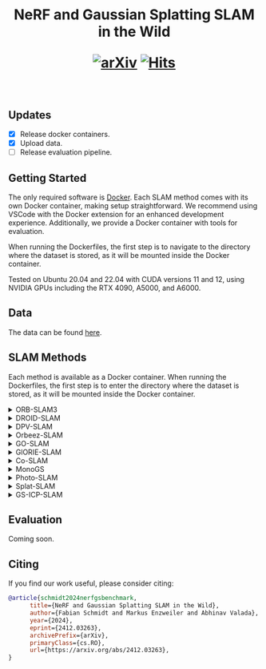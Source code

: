<h1 align="center">
  NeRF and Gaussian Splatting SLAM in the Wild

  [![arXiv](https://img.shields.io/badge/arXiv-2412.03263-b31b1b.svg?style=plastic)](https://arxiv.org/abs/2412.03263)
  [![Hits](https://hits.seeyoufarm.com/api/count/incr/badge.svg?url=https%3A%2F%2Fgithub.com%2Fiis-esslingen%2Fnerf-3dgs-benchmark&count_bg=%2379C83D&title_bg=%23555555&icon=&icon_color=%23E7E7E7&title=hits&edge_flat=false)](https://hits.seeyoufarm.com)
</h1>

<br>

## Updates

- [x] Release docker containers. 
- [x] Upload data.
- [ ] Release evaluation pipeline.

## Getting Started
The only required software is [Docker](https://www.docker.com/). Each SLAM method comes with its own Docker container, making setup straightforward. We recommend using VSCode with the Docker extension for an enhanced development experience. Additionally, we provide a Docker container with tools for evaluation.

When running the Dockerfiles, the first step is to navigate to the directory where the dataset is stored, as it will be mounted inside the Docker container.

Tested on Ubuntu 20.04 and 22.04 with CUDA versions 11 and 12, using NVIDIA GPUs including the RTX 4090, A5000, and A6000.

## Data
The data can be found [here](https://bwsyncandshare.kit.edu/s/kSKRjNjryWGBK3b).

## SLAM Methods
Each method is available as a Docker container. When running the Dockerfiles, the first step is to enter the directory where the dataset is stored, as it will be mounted inside the Docker container.


<details><summary>ORB-SLAM3</summary>

We are using [our fork](https://github.com/iis-esslingen/ORB-SLAM3) of the [ORB-SLAM3 ROS Wrapper](https://github.com/thien94/orb_slam3_ros) implementation. 

To launch the application:

```bash
roslaunch orb_slam3_ros <launch_file> \
    do_bag:=<do_bag> bag:=<bag> \
    do_save_traj:=<do_save_traj> \
    traj_file_name:=<traj_file_name> \
    do_lc:=<enable_loop_closing>
```

#### Parameters:

- `launch_file`: Specifies the launch file to use. Choices include:
    - `rover_mono_d435i.launch`: To launch monocular mode.
    - `rover_rgbd_d435i.launch`: To launch RGBD mode.

- `do_bag`: *(Optional)* Specifies whether to replay a bag. Set to either:
    - `true`: To replay a bag.
    - `false`: To not replay a bag.

- `bag`: *(Optional)* Specifies the path to the rosbag file.

- `do_save_traj`: *(Optional)* Specifies whether to save a predicted trajectory. Set to either:
    - `true`: To save the trajectory.
    - `false`: To not save the trajectory.

- `traj_file_name`: *(Optional)* Specifies the file path where the estimated trajectory should be saved.

- `do_lc`: *(Optional)* Specifies whether to enable loop closing. Set to either:
    - `true`: To enable loop closing.
    - `false`: To disable loop closing.
 
</details>


<details><summary>DROID-SLAM</summary>

We are using [our fork](https://github.com/iis-esslingen/DROID-SLAM) of the official [DROID-SLAM](https://github.com/princeton-vl/DROID-SLAM) implementation. 

Example to run the application and evaluation:

```bash
python evaluation_scripts/test_rover_d435i.py \
    --data_path /garden_small/2023-08-18 \
    --ground_truth_path /garden_small/2023-08-18/ground_truth.txt \
    --output_path ./rover_trajectories
```

#### Parameters:

-  `base_data_path`: Specifies the base directory of the dataset sequence.
-  `ground_truth_path`: Path to the ground truth file for the selected dataset sequence.
-  `output_path`: Directory where the resulting trajectories will be stored.

To test DROID-SLAM in RGBD mode (Camera D435i), add the flag `--depth`, for Stereo mode (Camera T265) add `--stereo`.

</details>

<details><summary>DPV-SLAM</summary>

We are using [our fork](https://github.com/iis-esslingen/DPV-SLAM) of the official [DPVO / DPV-SLAM](https://github.com/princeton-vl/DPVO) implementation. 
  
**Note:** The container currently does not support visualization.

Example to run the application and evaluation:

```bash
python evaluate_rover.py \
    --base_data_path /garden_small/2023-08-18 \
    --ground_truth_path /garden_small/2023-08-18/ground_truth.txt \
    --output_path ./rover_trajectories \
    --cameras d435i \
    --trials 5 \
    --opts LOOP_CLOSURE True
```

#### Parameters:

-  `base_data_path`: Specifies the base directory of the dataset sequence.
-  `ground_truth_path`: Path to the ground truth file for the selected dataset sequence.
-  `output_path`: Directory where the resulting trajectories will be stored.
-  `cameras`: List of cameras to be used for the evaluation. Choices: `d435i`, `t265`, or `pi_cam`.
-  `trials`: The number of trials to execute for the evaluation.
-  `opts`: Specifies additional optional arguments.

To enable Loop Closing for DPV-SLAM, the argument: `--opts LOOP_CLOSURE True` has to be set.

</details> 


<details><summary>Orbeez-SLAM</summary>

We are using [our fork](https://github.com/iis-esslingen/Orbeez-SLAM) of the official [Orbeez-SLAM](https://github.com/MarvinChung/Orbeez-SLAM) implementation. 

Example to run the application in monocular mode:

```bash
./build/mono_rover \
    ./Vocabulary/ORBvoc.txt \
    ./configs/Monocular/ROVER/d435i.yaml \
    "/path/to/data/d435i" \
    "/output/dir"
```

Example to run the application in RGBD mode:

```bash
./build/rgbd_rover \
    ./Vocabulary/ORBvoc.txt \
    ./configs/RGB-D/ROVER/d435i.yaml \
    "/path/to/data/d435i" \
    "/path/to/data/associations.txt" \
    "/output/dir"
```

Additionally you can have a look at the script `run_rover.sh` that runs all of the experiments.

</details> 

<details><summary>GO-SLAM</summary>

We are using [our fork](https://github.com/iis-esslingen/GO-SLAM) of the official [GO-SLAM](https://github.com/youmi-zym/GO-SLAM) implementation. 

Example to run the application in monocular mode:

```bash
python run_rover.py <config> \
    --device <device> \
    --input_folder /path/to/input_folder \
    --output /path/to/output_folder \
    --mode <mode> \
    --only_tracking
```

#### Parameters:
- `config`: Path to the configuration file that contains the settings for the SLAM system. For ROVER dataset use `.configs/ROVER/d435i.yaml`.
- `device`: Specifies the computing device to run the script on. Default is `cuda:0`, meaning the first GPU.
- `input_folder`: The path to the input folder containing data.
- `output`: The path where the results will be stored. 
- `mode`: The SLAM mode to use. Choose from `mono`, `rgbd`, or `stereo`.
- `only_tracking`: If set, only tracking will be triggered without mapping.

</details> 

<details><summary>GlORIE-SLAM</summary>

We are using [our fork](https://github.com/iis-esslingen/GlORIE-SLAM) of the official [GlORIE-SLAM](https://github.com/zhangganlin/GlORIE-SLAM) implementation. 

Example to run the application:

```bash
python run.py <config> \
    --input_dir /path/to/input_folder \
    --output_dir /path/to/output_folder \
    --only_tracking
```

#### Parameters:
- `config`: Path to the configuration file that contains the settings for the SLAM system. For ROVER dataset use `.configs/ROVER/d435i.yaml`.
- `input_folder`: The path to the input folder containing data.
- `output`: The path where the results will be stored. 
- `only_tracking`: If set, only tracking will be triggered without mapping.

Additionally you can have a look at the script `run_rover_all.sh` that runs all of the experiments.

</details> 

<details><summary>Co-SLAM</summary>

We are using [our fork](https://github.com/iis-esslingen/Co-SLAM) of the official [Co-SLAM](https://github.com/HengyiWang/Co-SLAM) implementation. 

Example to run the application:

```bash
python coslam_rover.py \
    --config /path/to/config.yaml \
    --input_folder /path/to/input_folder \
    --output /path/to/output_folder 
```

#### Parameters:
- `config`: Path to the configuration file that contains the settings for the SLAM system. For ROVER dataset use `.configs/ROVER/d435i.yaml`.
- `input_folder`: The path to the input folder containing data.
- `output`: The path where the results will be stored. 

Additionally you can have a look at the script `run_rover_all.sh` that runs all of the experiments.

</details> 


<details><summary>MonoGS</summary>

We are using [our fork](https://github.com/iis-esslingen/MonoGS) of the official [MonoGS](https://github.com/muskie82/MonoGS) implementation. 

**Note:** The container currently does not support visualization.

Example to run the application:

```bash
python run_slam_rover.py \
    --config /path/to/config.yaml \
    --data_path /path/to/input_folder \
    --output_path /path/to/output_folder \
    --eval
```

#### Parameters:
- `config`: Path to the configuration file that contains the settings for the SLAM system. For ROVER dataset use `.configs/[mono/rgbd]/ROVER/d435i.yaml`.
- `data_path`: The path to the input folder containing data.
- `output_path`: The path where the results will be stored.
- `eval`: Enables evaluation of results.

Additionally you can have a look at the script `run_rover_all.sh` that runs all of the experiments.

</details> 

<details><summary>Photo-SLAM</summary>

We are using [our fork](https://github.com/iis-esslingen/Photo-SLAM) of the official [Photo-SLAM](https://github.com/HuajianUP/Photo-SLAM) implementation. 

**Note:** The container currently does not support visualization.

Example to run the application in monocular mode:

```bash
./bin/rover_mono \
    ./ORB-SLAM3/Vocabulary/ORBvoc.txt \
    ./cfg/ORB_SLAM3/Monocular/ROVER/d435i.yaml \
    ./cfg/gaussian_mapper/Monocular/ROVER/rover_mono.yaml \
    "/path/to/data/d435i" \
    "/output/dir"
    no_viewer
```

Example to run the application in RGBD mode:

```bash
./bin/rover_rgbd \
    ./ORB-SLAM3/Vocabulary/ORBvoc.txt \
    ./cfg/ORB_SLAM3/RGB-D/ROVER/d435i.yaml \
    ./cfg/gaussian_mapper/RGB-D/ROVER/rover_rgbd.yaml \
    "/path/to/data/d435i" \
    "/path/to/data/associations.txt" \
    "/output/dir"
    no_viewer
```

Additionally you can have a look at the script `scripts/rover_all.sh` that runs all of the experiments.

</details> 

<details><summary>Splat-SLAM</summary>

We are using [our fork](https://github.com/iis-esslingen/Splat-SLAM) of the official [GlORIE-SLAM](https://github.com/zhangganlin/GlORIE-SLAM) implementation. 

Example to run the application:

```bash
python run.py <config> \
    --input_dir /path/to/input_folder \
    --output_dir /path/to/output_folder \
    --only_tracking
```

#### Parameters:
- `config`: Path to the configuration file that contains the settings for the SLAM system. For ROVER dataset use `.configs/ROVER/d435i.yaml`.
- `input_dir`: The path to the input folder containing data.
- `output_dir`: The path where the results will be stored. 
- `only_tracking`: If set, only tracking will be triggered without mapping.

Additionally you can have a look at the script `run_rover_all.sh` that runs all of the experiments.

</details> 

<details><summary>GS-ICP-SLAM</summary>
  Coming soon.
</details> 

## Evaluation
Coming soon.

## Citing
If you find our work useful, please consider citing:
```bibtex
@article{schmidt2024nerfgsbenchmark,
      title={NeRF and Gaussian Splatting SLAM in the Wild}, 
      author={Fabian Schmidt and Markus Enzweiler and Abhinav Valada},
      year={2024},
      eprint={2412.03263},
      archivePrefix={arXiv},
      primaryClass={cs.RO},
      url={https://arxiv.org/abs/2412.03263}, 
}
```
